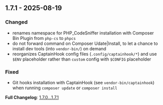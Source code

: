 
## 1.7.1 - 2025-08-19

### Changed

- renames namespace for PHP_CodeSniffer installation with Composer Bin Plugin from `php-cs` to `phpcs`
- do not forward command on Composer Udate|Install, to let a chance to install dev tools (into `vendor-bin/`) on demand
- reorganizes CaptainHook config files (`.config/captainhook/*`) and use `$ENV` placeholder rather than `custom` config with `$CONFIG` placeholder

### Fixed

- Git hooks installation with CaptainHook (see `vendor-bin/captainhook`) when running `composer update` or `composer install`

**Full Changelog**: [1.7.0...1.7.1](https://github.com/llaville/graph-uml/compare/1.7.0...1.7.1)
